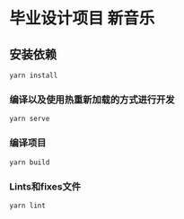 #  毕业设计项目 新音乐

## 安装依赖
```
yarn install
```

### 编译以及使用热重新加载的方式进行开发
```
yarn serve
```

### 编译项目
```
yarn build
```

### Lints和fixes文件
```
yarn lint
```


